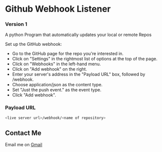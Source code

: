 # Github Webhook Listener
### Version 1

A python Program that automatically updates your local or remote Repos

Set up the GitHub webhook:

* Go to the GitHub page for the repo you're interested in.
* Click on "Settings" in the rightmost list of options at the top of the page.
* Click on "Webhooks" in the left-hand menu.
* Click on "Add webhook" on the right.
* Enter your server's address in the "Payload URL" box, followed by /webhook.
* Choose application/json as the content type.
* Set "Just the push event." as the event type.
* Click "Add webhook".

### Payload URL
```bash
<live server url>/webhook/<name of repository>
```
## Contact Me
Email me on [Gmail](sammaingi5@gmail.com)
